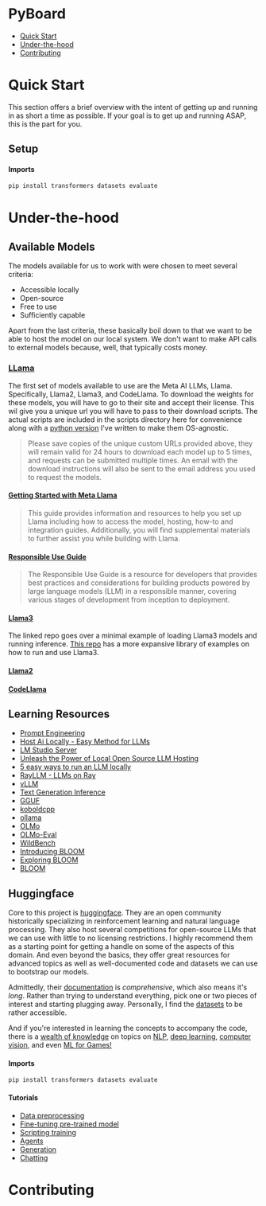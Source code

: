PyBoard
======

- [Quick Start](#quick-start)
- [Under-the-hood](#under-the-hood)
- [Contributing](#contributing)


# Quick Start

This section offers a brief overview with the intent of getting up and running in as short a time as possible. If your goal is to get up and running ASAP, this is the part for you.

## Setup

#### Imports

```
pip install transformers datasets evaluate
```

# Under-the-hood

## Available Models

The models available for us to work with were chosen to meet several criteria:

- Accessible locally
- Open-source
- Free to use
- Sufficiently capable

Apart from the last criteria, these basically boil down to that we want to be able to host the model on our local system. We don't want to make API calls to external models because, well, that typically costs money.

### [LLama](https://llama.meta.com/)

The first set of models available to use are the Meta AI LLMs, Llama. Specifically, Llama2, Llama3, and CodeLlama. To download the weights for these models, you will have to go to their site and accept their license. This wil give you a unique url you will have to pass to their download scripts. The actual scripts are included in the scripts directory here for convenience along with a [python version](scripts/llama_download/llama_download.py) I've written to make them OS-agnostic.

> Please save copies of the unique custom URLs provided above, they will remain valid for 24 hours to download each model up to 5 times, and requests can be submitted multiple times. An email with the download instructions will also be sent to the email address you used to request the models.

#### [Getting Started with Meta Llama](https://llama.meta.com/docs/get-started/)

> This guide provides information and resources to help you set up Llama including how to access the model, hosting, how-to and integration guides. Additionally, you will find supplemental materials to further assist you while building with Llama.

#### [Responsible Use Guide](https://llama.meta.com/responsible-use-guide/)

> The Responsible Use Guide is a resource for developers that provides best practices and considerations for building products powered by large language models (LLM) in a responsible manner, covering various stages of development from inception to deployment.

#### [Llama3](https://github.com/meta-llama/llama3)

The linked repo goes over a minimal example of loading Llama3 models and running inference. [This repo](https://github.com/meta-llama/llama-recipes) has a more expansive library of examples on how to run and use Llama3.

#### [Llama2](https://github.com/meta-llama/llama)

#### [CodeLlama](https://github.com/meta-llama/codellama)

## Learning Resources

- [Prompt Engineering](https://www.coursera.org/specializations/prompt-engineering)
- [Host Ai Locally - Easy Method for LLMs](https://www.youtube.com/watch?v=L12865sEB-o)
- [LM Studio Server](https://lmstudio.ai/docs/local-server)
- [Unleash the Power of Local Open Source LLM Hosting](https://yattishr.medium.com/unleash-the-power-of-local-open-source-llm-hosting-e33bf6a9679f)
- [5 easy ways to run an LLM locally](https://www.infoworld.com/article/3705035/5-easy-ways-to-run-an-llm-locally.html)
- [RayLLM - LLMs on Ray](https://github.com/ray-project/ray-llm)
- [vLLM](https://docs.vllm.ai/en/latest/getting_started/quickstart.html)
- [Text Generation Inference](https://huggingface.co/docs/text-generation-inference/index)
- [GGUF](https://huggingface.co/docs/hub/en/gguf)
- [koboldcpp](https://github.com/LostRuins/koboldcpp)
- [ollama](https://ollama.com/)
- [OLMo](https://github.com/allenai/OLMo)
- [OLMo-Eval](https://github.com/allenai/OLMo-Eval)
- [WildBench](https://github.com/allenai/WildBench)
- [Introducing BLOOM](https://bigscience.huggingface.co/blog/bloom)
- [Exploring BLOOM](https://www.datacamp.com/blog/exploring-bloom-guide-to-multilingual-llm)
- [BLOOM](https://huggingface.co/bigscience/)

## Huggingface

Core to this project is [huggingface](https://huggingface.co/docs/transformers/index). They are an open community historically specializing in reinforcement learning and natural language processing. They also host several competitions for open-source LLMs that we can use with little to no licensing restrictions. I highly recommend them as a starting point for getting a handle on some of the aspects of this domain. And even beyond the basics, they offer great resources for advanced topics as well as well-documented code and datasets we can use to bootstrap our models.

Admittedly, their [documentation](https://huggingface.co/docs) is *comprehensive*, which also means it's *long*. Rather than trying to understand everything, pick one or two pieces of interest and starting plugging away. Personally, I find the [datasets](https://huggingface.co/docs/datasets/index) to be rather accessible.

And if you're interested in learning the concepts to accompany the code, there is a [wealth of knowledge](https://huggingface.co/learn) on topics on [NLP](https://huggingface.co/learn/nlp-course), [deep learning](https://huggingface.co/learn/deep-rl-course), [computer vision](https://huggingface.co/learn/computer-vision-course), and even [ML for Games!](https://huggingface.co/learn/ml-games-course)

#### Imports

```
pip install transformers datasets evaluate
```

#### Tutorials

- [Data preprocessing](https://huggingface.co/docs/transformers/preprocessing)
- [Fine-tuning pre-trained model](https://huggingface.co/docs/transformers/training)
- [Scripting training](https://huggingface.co/docs/transformers/run_scripts)
- [Agents](https://huggingface.co/docs/transformers/agents)
- [Generation](https://huggingface.co/docs/transformers/llm_tutorial)
- [Chatting](https://huggingface.co/docs/transformers/conversations)

# Contributing
